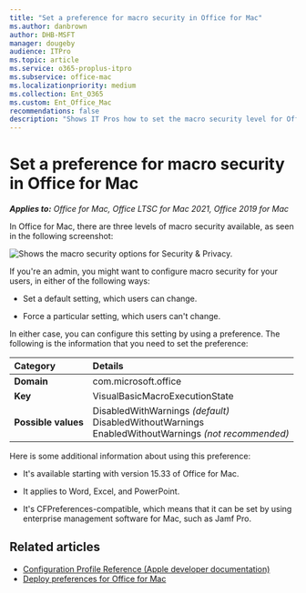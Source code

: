 ```yaml
---
title: "Set a preference for macro security in Office for Mac"
ms.author: danbrown
author: DHB-MSFT
manager: dougeby
audience: ITPro
ms.topic: article
ms.service: o365-proplus-itpro
ms.subservice: office-mac
ms.localizationpriority: medium
ms.collection: Ent_O365
ms.custom: Ent_Office_Mac
recommendations: false
description: "Shows IT Pros how to set the macro security level for Office for Mac by using a preference"
---
```


# Set a preference for macro security in Office for Mac

***Applies to:*** *Office for Mac, Office LTSC for Mac 2021, Office 2019 for Mac*

In Office for Mac, there are three levels of macro security available, as seen in the following screenshot:
  
![Shows the macro security options for Security &amp; Privacy.](../images/48dc9e7f-d4d0-4603-9a50-7112f40805c9.png)
  
If you're an admin, you might want to configure macro security for your users, in either of the following ways:
  
- Set a default setting, which users can change.

- Force a particular setting, which users can't change.

In either case, you can configure this setting by using a preference. The following is the information that you need to set the preference:
  
|Category|Details|
|:-----|:-----|
|**Domain** <br/> | com.microsoft.office  <br/> |
|**Key** <br/> |VisualBasicMacroExecutionState  <br/> |
|**Possible values** <br/> |DisabledWithWarnings  *(default)*  <br/> DisabledWithoutWarnings  <br/> EnabledWithoutWarnings  *(not recommended)*  <br/> |

Here is some additional information about using this preference:
  
- It's available starting with version 15.33 of Office for Mac.

- It applies to Word, Excel, and PowerPoint.

- It's CFPreferences-compatible, which means that it can be set by using enterprise management software for Mac, such as Jamf Pro.

## Related articles

- [Configuration Profile Reference (Apple developer documentation)](https://developer.apple.com/business/documentation/Configuration-Profile-Reference.pdf)
- [Deploy preferences for Office for Mac](deploy-preferences-for-office-for-mac.md)